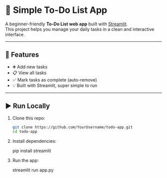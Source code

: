 # 📝 Simple To-Do List App

A beginner-friendly **To-Do List web app** built with [Streamlit](https://streamlit.io/).  
This project helps you manage your daily tasks in a clean and interactive interface.

---

## 🚀 Features
- ➕ Add new tasks  
- 📋 View all tasks  
- ✅ Mark tasks as complete (auto-remove)  
- 💡 Built with Streamlit, super simple to run  

---

## ▶️ Run Locally

1. Clone this repo:
   ```bash
   git clone https://github.com/YourUsername/todo-app.git
   cd todo-app
   
2. Install dependencies:

   pip install streamlit


3. Run the app:

   streamlit run app.py
